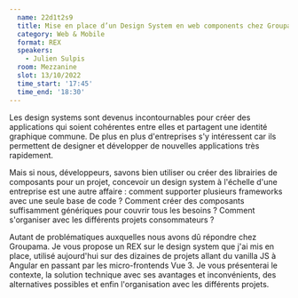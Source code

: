 ```yaml
---
  name: 22d1t2s9
  title: Mise en place d’un Design System en web components chez Groupama
  category: Web & Mobile
  format: REX
  speakers: 
    - Julien Sulpis
  room: Mezzanine
  slot: 13/10/2022
  time_start: '17:45'
  time_end: '18:30'
---
```

Les design systems sont devenus incontournables pour créer des applications qui soient cohérentes entre elles et partagent une identité graphique commune. De plus en plus d'entreprises s'y intéressent car ils permettent de designer et développer de nouvelles applications très rapidement.

Mais si nous, développeurs, savons bien utiliser ou créer des librairies de composants pour un projet, concevoir un design system à l'échelle d'une entreprise est une autre affaire : comment supporter plusieurs frameworks avec une seule base de code ? Comment créer des composants suffisamment génériques pour couvrir tous les besoins ? Comment s'organiser avec les différents projets consommateurs ?

Autant de problématiques auxquelles nous avons dû répondre chez Groupama. Je vous propose un REX sur le design system que j'ai mis en place, utilisé aujourd'hui sur des dizaines de projets allant du vanilla JS à Angular en passant par les micro-frontends Vue 3. Je vous présenterai le contexte, la solution technique avec ses avantages et inconvénients, des alternatives possibles et enfin l'organisation avec les différents projets.
